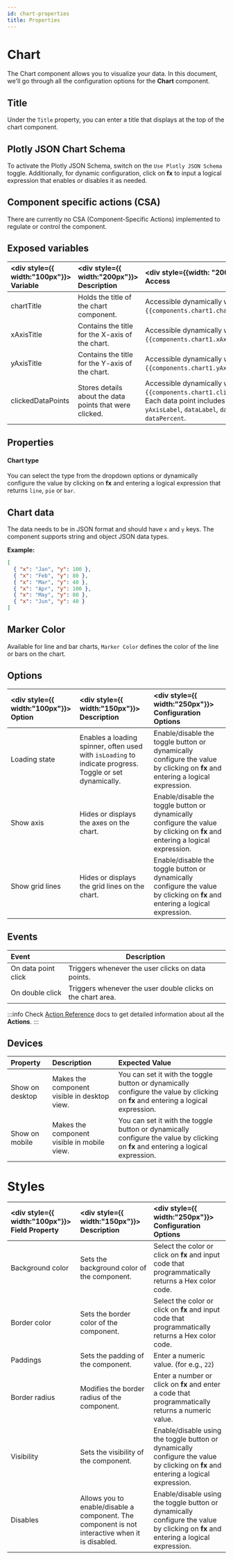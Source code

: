 ```yaml
---
id: chart-properties
title: Properties
---
```


# Chart

The Chart component allows you to visualize your data. In this document, we'll go through all the configuration options for the **Chart** component.

## Title

Under the `Title` property, you can enter a title that displays at the top of the chart component.

## Plotly JSON Chart Schema

To activate the Plotly JSON Schema, switch on the `Use Plotly JSON Schema` toggle. Additionally, for dynamic configuration, click on **fx** to input a logical expression that enables or disables it as needed.

## Component specific actions (CSA)

There are currently no CSA (Component-Specific Actions) implemented to regulate or control the component.

## Exposed variables

| <div style={{ width:"100px"}}> Variable </div> | <div style={{ width:"200px"}}> Description </div>       | <div style={{width: "200px"}}> How To Access </div>                                                                                                                                     |
| :--------------------------------------------- | :------------------------------------------------------ | :-------------------------------------------------------------------------------------------------------------------------------------------------------------------------------------- |
| chartTitle                                     | Holds the title of the chart component.                 | Accessible dynamically with JS (for e.g., `{{components.chart1.chartTitle}}`).                                                                                                          |
| xAxisTitle                                     | Contains the title for the X-axis of the chart.         | Accessible dynamically with JS (for e.g., `{{components.chart1.xAxisTitle}}`).                                                                                                          |
| yAxisTitle                                     | Contains the title for the Y-axis of the chart.         | Accessible dynamically with JS (for e.g., `{{components.chart1.yAxisTitle}}`).                                                                                                          |
| clickedDataPoints                              | Stores details about the data points that were clicked. | Accessible dynamically with JS (for e.g., `{{components.chart1.clickedDataPoints}}`). Each data point includes `xAxisLabel`, `yAxisLabel`, `dataLabel`, `dataValue`, and `dataPercent`. |

## Properties

#### Chart type

You can select the type from the dropdown options or dynamically configure the value by clicking on **fx** and entering a logical expression that returns `line`, `pie` or `bar`.

## Chart data

The data needs to be in JSON format and should have `x` and `y` keys. The component supports string and object JSON data types.

**Example:**

```json
[
  { "x": "Jan", "y": 100 },
  { "x": "Feb", "y": 80 },
  { "x": "Mar", "y": 40 },
  { "x": "Apr", "y": 100 },
  { "x": "May", "y": 80 },
  { "x": "Jun", "y": 40 }
]
```

## Marker Color

Available for line and bar charts, `Marker Color` defines the color of the line or bars on the chart.

## Options

| <div style={{ width:"100px"}}> Option </div> | <div style={{ width:"150px"}}> Description </div>                                                       | <div style={{ width:"250px"}}> Configuration Options </div>                                                                  |
| :------------------------------------------- | :------------------------------------------------------------------------------------------------------ | :--------------------------------------------------------------------------------------------------------------------------- |
| Loading state                                | Enables a loading spinner, often used with `isLoading` to indicate progress. Toggle or set dynamically. | Enable/disable the toggle button or dynamically configure the value by clicking on **fx** and entering a logical expression. |
| Show axis                                    | Hides or displays the axes on the chart.                                                                | Enable/disable the toggle button or dynamically configure the value by clicking on **fx** and entering a logical expression. |
| Show grid lines                              | Hides or displays the grid lines on the chart.                                                          | Enable/disable the toggle button or dynamically configure the value by clicking on **fx** and entering a logical expression. |

## Events

| Event               | Description                                                 |
| :------------------ | ----------------------------------------------------------- |
| On data point click | Triggers whenever the user clicks on data points.           |
| On double click     | Triggers whenever the user double clicks on the chart area. |

:::info
Check [Action Reference](/docs/3.5.0-LTS/actions/show-alert) docs to get detailed information about all the **Actions**.
:::

## Devices

| Property        | Description                                  | Expected Value                                                                                                                    |
| :-------------- | :------------------------------------------- | :-------------------------------------------------------------------------------------------------------------------------------- |
| Show on desktop | Makes the component visible in desktop view. | You can set it with the toggle button or dynamically configure the value by clicking on **fx** and entering a logical expression. |
| Show on mobile  | Makes the component visible in mobile view.  | You can set it with the toggle button or dynamically configure the value by clicking on **fx** and entering a logical expression. |

# Styles

| <div style={{ width:"100px"}}> Field Property </div> | <div style={{ width:"150px"}}> Description </div>                                               | <div style={{ width:"250px"}}> Configuration Options </div>                                                                        |
| :--------------------------------------------------- | :---------------------------------------------------------------------------------------------- | :--------------------------------------------------------------------------------------------------------------------------------- |
| Background color                                     | Sets the background color of the component.                                                     | Select the color or click on **fx** and input code that programmatically returns a Hex color code.                                 |
| Border color                                         | Sets the border color of the component.                                                         | Select the color or click on **fx** and input code that programmatically returns a Hex color code.                                 |
| Paddings                                             | Sets the padding of the component.                                                              | Enter a numeric value. (for e.g., `22`)                                                                                            |
| Border radius                                        | Modifies the border radius of the component.                                                    | Enter a number or click on **fx** and enter a code that programmatically returns a numeric value.                                  |
| Visibility                                           | Sets the visibility of the component.                                                           | Enable/disable using the toggle button or dynamically configure the value by clicking on **fx** and entering a logical expression. |
| Disables                                             | Allows you to enable/disable a component. The component is not interactive when it is disabled. | Enable/disable using the toggle button or dynamically configure the value by clicking on **fx** and entering a logical expression. |
